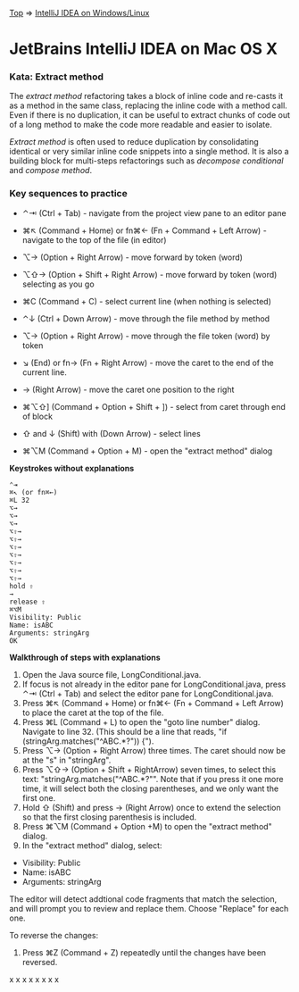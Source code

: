 [Top](README.md) => [IntelliJ IDEA on Windows/Linux](ij-osx.md)

# JetBrains IntelliJ IDEA on Mac OS X

### Kata: Extract method

The _extract method_ refactoring takes a block of inline code and re-casts it as a method in the same class, replacing the inline code with a method call. Even if there is no duplication, it can be useful to extract chunks of code out of a long method to make the code more readable and easier to isolate.

_Extract method_ is often used to reduce duplication by consolidating identical or very similar inline code snippets into a single method. It is also a building block for multi-steps refactorings such as _decompose conditional_ and _compose method_.

### Key sequences to practice

- ⌃⇥ (Ctrl + Tab) - navigate from the project view pane to an editor pane
- ⌘↖︎ (Command + Home) or fn⌘← (Fn + Command + Left Arrow) - navigate to the top of the file (in editor)
- ⌥→ (Option + Right Arrow) - move forward by token (word)
- ⌥⇧→ (Option + Shift + Right Arrow) - move forward by token (word) selecting as you go
- ⌘C (Command + C) - select current line (when nothing is selected)

- ⌃↓ (Ctrl + Down Arrow) - move through the file method by method
- ⌥→ (Option + Right Arrow) - move through the file token (word) by token
- ↘︎ (End) or fn→ (Fn + Right Arrow) - move the caret to the end of the current line.
- → (Right Arrow) - move the caret one position to the right
- ⌘⌥⇧] (Command + Option + Shift + ]) - select from caret through end of block
- ⇧ and ↓ (Shift) with (Down Arrow) - select lines
- ⌘⌥M (Command + Option + M) - open the "extract method" dialog

**Keystrokes without explanations**

```
⌃⇥
⌘↖︎ (or fn⌘←)
⌘L 32
⌥→
⌥→
⌥→
⌥⇧→
⌥⇧→
⌥⇧→
⌥⇧→
⌥⇧→
⌥⇧→
⌥⇧→
hold ⇧
→
release ⇧
⌘⌥M
Visibility: Public
Name: isABC
Arguments: stringArg
OK
```


**Walkthrough of steps with explanations**

1. Open the Java source file, LongConditional.java.
1. If focus is not already in the editor pane for LongConditional.java, press ⌃⇥ (Ctrl + Tab) and select the editor pane for LongConditional.java.
1. Press ⌘↖︎ (Command + Home) or fn⌘← (Fn + Command + Left Arrow) to place the caret at the top of the file.
1. Press ⌘L (Command + L) to open the "goto line number" dialog. Navigate to line 32. (This should be a line that reads, "if (stringArg.matches("^ABC.\*?")) {").
1. Press ⌥→ (Option + Right Arrow) three times.  The caret should now be at the "s" in "stringArg".
1. Press ⌥⇧→ (Option + Shift + RightArrow) seven times, to select this text: "stringArg.matches("^ABC.*?"".  Note that if you press it one more time, it will select both the closing parentheses, and we only want the first one.
1. Hold ⇧ (Shift) and press → (Right Arrow) once to extend the selection so that the first closing parenthesis is included.
1. Press ⌘⌥M (Command + Option +M) to open the "extract method" dialog.
1. In the "extract method" dialog, select:
- Visibility: Public
- Name: isABC
- Arguments: stringArg

The editor will detect addtional code fragments that match the selection, and will prompt you to review and replace them. Choose "Replace" for each one.

To reverse the changes:

1. Press ⌘Z (Command + Z) repeatedly until the changes have been reversed.





x
x
x
x
x
x
x
x





